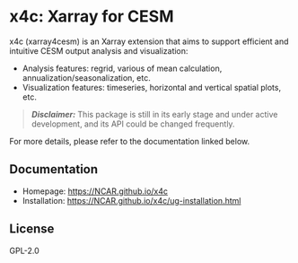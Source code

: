 # x4c: Xarray for CESM
x4c (xarray4cesm) is an Xarray extension that aims to support efficient and intuitive CESM output analysis and visualization:
- Analysis features: regrid, various of mean calculation, annualization/seasonalization, etc.
- Visualization features: timeseries, horizontal and vertical spatial plots, etc.

> **_Disclaimer:_**  This package is still in its early stage and under active development, and its API could be changed frequently.

For more details, please refer to the documentation linked below.

## Documentation

+ Homepage: https://NCAR.github.io/x4c
+ Installation: https://NCAR.github.io/x4c/ug-installation.html


## License
GPL-2.0